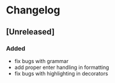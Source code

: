 # Changelog

## [Unreleased]

### Added

- fix bugs with grammar
- add proper enter handling in formatting
- fix bugs with highlighting in decorators 
 
